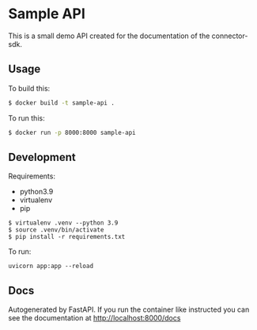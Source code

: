 # Sample API

This is a small demo API created for the documentation of the connector-sdk.

## Usage

To build this:

```sh
$ docker build -t sample-api .
```

To run this:

```sh
$ docker run -p 8000:8000 sample-api
```

## Development

Requirements:

- python3.9
- virtualenv
- pip

```shell
$ virtualenv .venv --python 3.9
$ source .venv/bin/activate
$ pip install -r requirements.txt
```

To run:

```shell
uvicorn app:app --reload
```

## Docs

Autogenerated by FastAPI. If you run the container like instructed you can see the documentation
at [http://localhost:8000/docs](http://localhost:8000/docs)

